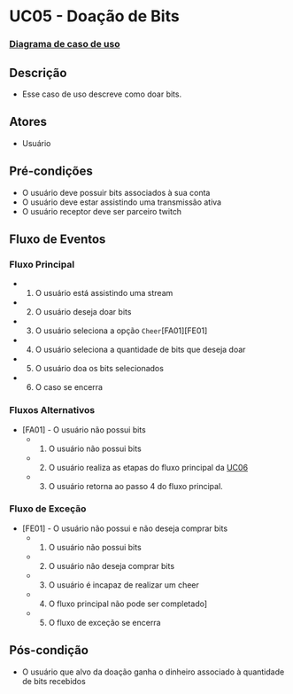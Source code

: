 # UC05 - Doação de Bits

### [Diagrama de caso de uso](Diagrama-doar-bits)

## Descrição
* Esse caso de uso descreve como doar bits.

## Atores
* Usuário

## Pré-condições
* O usuário deve possuir bits associados à sua conta
* O usuário deve estar assistindo uma transmissão ativa
* O usuário receptor deve ser parceiro twitch

## Fluxo de Eventos
### Fluxo Principal
* 1. O usuário está assistindo uma stream
* 2. O usuário deseja doar bits
* 3. O usuário seleciona a opção ```Cheer```[FA01][FE01]
* 4. O usuário seleciona a quantidade de bits que deseja doar
* 5. O usuário doa os bits selecionados
* 6. O caso se encerra

### Fluxos Alternativos
* [FA01] - O usuário não possui bits
    * 1. O usuário não possui bits
    * 2. O usuário realiza as etapas do fluxo principal da [UC06](Compra-de-Bits)
    * 3. O usuário retorna ao passo 4 do fluxo principal.

### Fluxo de Exceção
* [FE01] - O usuário não possui e não deseja comprar bits
    * 1. O usuário não possui bits
    * 2. O usuário não deseja comprar bits
    * 3. O usuário é incapaz de realizar um cheer
    * 4. O fluxo principal não pode ser completado]
    * 5. O fluxo de exceção se encerra

## Pós-condição
* O usuário que alvo da doação ganha o dinheiro associado à quantidade de bits recebidos